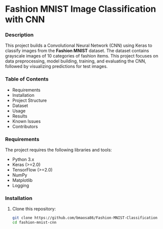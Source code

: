 # Fashion MNIST Image Classification with CNN

### Description
This project builds a Convolutional Neural Network (CNN) using Keras to classify images from the **Fashion MNIST** dataset. The dataset contains grayscale images of 10 categories of fashion items. This project focuses on data preprocessing, model building, training, and evaluating the CNN, followed by visualizing predictions for test images.

### Table of Contents
- Requirements
- Installation
- Project Structure
- Dataset
- Usage
- Results
- Known Issues
- Contributors

### Requirements
The project requires the following libraries and tools:
- Python 3.x
- Keras (>=2.0)
- TensorFlow (>=2.0)
- NumPy
- Matplotlib
- Logging

### Installation

1. Clone this repository:
   ```bash
   git clone https://github.com/bmaosa86/Fashion-MNIST-Classification
   cd fashion-mnist-cnn
